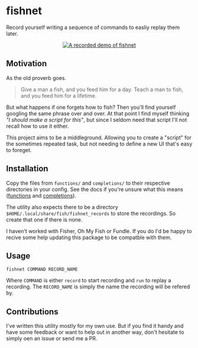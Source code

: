 # fishnet

Record yourself writing a sequence of commands to easliy replay them later.

<p align="center">
  <a href="https://asciinema.org/a/rvaNkc4WJ5bKMmOHFIx4qQbWL">
    <img
      src="https://asciinema.org/a/rvaNkc4WJ5bKMmOHFIx4qQbWL.svg"
      alt="A recorded demo of fishnet"
    />
  </a>
</p>

## Motivation
As the old proverb goes.
> Give a man a fish, and you feed him for a day. Teach a man to fish, and you
> feed him for a lifetime.

But what happens if one forgets how to fish? Then you'll find yourself googling
the same phrase over and over. At that point I find myself thinking _"I should
make a script for this"_, but since I seldom need that script I'll not recall
how to use it either.

This project aims to be a middleground. Allowing you to create a "script" for
the sometimes repeated task, but not needing to define a new UI that's easy to
foreget.


## Installation
Copy the files from `functions/` and `completions/` to their respective
directories in your config. See the docs if you're unsure what this means
([functions](http://fishshell.com/docs/current/#syntax-function-autoloading)
and [completions](http://fishshell.com/docs/current/#completion-path)).

The utility also expects there to be a directory
`$HOME/.local/share/fish/fishnet_records` to store the recordings. So create
that one if there is none.

I haven't worked with Fisher, Oh My Fish or Fundle. If you do I'd be happy to
recive some help updating this package to be compatble with them.

## Usage

```
fishnet COMMAND RECORD_NAME
```
Where `COMMAND` is either `record` to start recording and `run` to replay a
recording. The `RECORD_NAME` is simply the name the recording will be refered
by.

## Contributions
I've written this utility mostly for my own use. But if you find it handy and
have some feedback or want to help out in another way, don't hesitate to simply
oen an issue or send me a PR.
